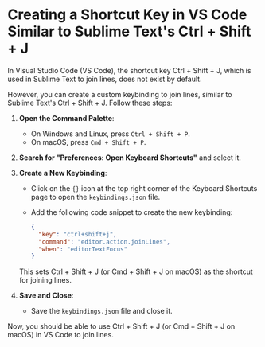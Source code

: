 # Creating a Shortcut Key in VS Code Similar to Sublime Text's Ctrl + Shift + J

In Visual Studio Code (VS Code), the shortcut key Ctrl + Shift + J, which is used in Sublime Text to join lines, does not exist by default.

However, you can create a custom keybinding to join lines, similar to Sublime Text's Ctrl + Shift + J. Follow these steps:

1. **Open the Command Palette**:
   - On Windows and Linux, press `Ctrl + Shift + P`.
   - On macOS, press `Cmd + Shift + P`.

2. **Search for "Preferences: Open Keyboard Shortcuts"** and select it.

3. **Create a New Keybinding**:
   - Click on the `{}` icon at the top right corner of the Keyboard Shortcuts page to open the `keybindings.json` file.
   - Add the following code snippet to create the new keybinding:

     ```json
     {
       "key": "ctrl+shift+j",
       "command": "editor.action.joinLines",
       "when": "editorTextFocus"
     }
     ```

   This sets Ctrl + Shift + J (or Cmd + Shift + J on macOS) as the shortcut for joining lines.

4. **Save and Close**:
   - Save the `keybindings.json` file and close it.

Now, you should be able to use Ctrl + Shift + J (or Cmd + Shift + J on macOS) in VS Code to join lines.
